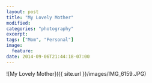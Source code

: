 ```yaml
---
layout: post
title: "My Lovely Mother"
modified:
categories: "photography"
excerpt:
tags: ["Mom", "Personal"]
image:
  feature:
date: 2014-09-06T21:44:18-07:00
---
```


![My Lovely Mother]({{ site.url }}/images/IMG_6159.JPG)
